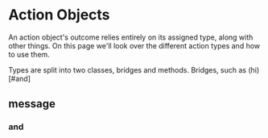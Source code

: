 # Action Objects
An action object's outcome relies entirely on its assigned type, along with other things. On this page we'll look over the different action types and how to use them.

Types are split into two classes, bridges and methods. Bridges, such as (hi)[#and]
## message

### and
